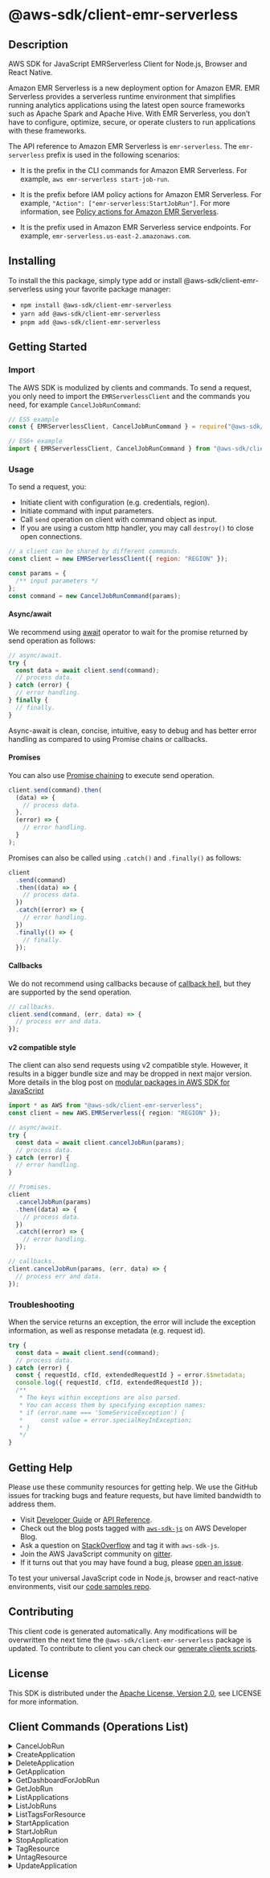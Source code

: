 <!-- generated file, do not edit directly -->

# @aws-sdk/client-emr-serverless

## Description

AWS SDK for JavaScript EMRServerless Client for Node.js, Browser and React Native.

<p>Amazon EMR Serverless is a new deployment option for Amazon EMR. EMR Serverless provides
a serverless runtime environment that simplifies running analytics applications using the
latest open source frameworks such as Apache Spark and Apache Hive. With EMR Serverless,
you don’t have to configure, optimize, secure, or operate clusters to run applications with
these frameworks.</p>
<p>The API reference to Amazon EMR Serverless is <code>emr-serverless</code>. The
<code>emr-serverless</code> prefix is used in the following scenarios: </p>
<ul>
<li>
<p>It is the prefix in the CLI commands for Amazon EMR Serverless. For example,
<code>aws emr-serverless start-job-run</code>.</p>
</li>
<li>
<p>It is the prefix before IAM policy actions for Amazon EMR Serverless. For example,
<code>"Action": ["emr-serverless:StartJobRun"]</code>. For more information, see
<a href="https://docs.aws.amazon.com/emr/latest/EMR-Serverless-UserGuide/security_iam_service-with-iam.html#security_iam_service-with-iam-id-based-policies-actions">Policy actions for Amazon EMR Serverless</a>.</p>
</li>
<li>
<p>It is the prefix used in Amazon EMR Serverless service endpoints. For example,
<code>emr-serverless.us-east-2.amazonaws.com</code>.</p>
</li>
</ul>

## Installing

To install the this package, simply type add or install @aws-sdk/client-emr-serverless
using your favorite package manager:

- `npm install @aws-sdk/client-emr-serverless`
- `yarn add @aws-sdk/client-emr-serverless`
- `pnpm add @aws-sdk/client-emr-serverless`

## Getting Started

### Import

The AWS SDK is modulized by clients and commands.
To send a request, you only need to import the `EMRServerlessClient` and
the commands you need, for example `CancelJobRunCommand`:

```js
// ES5 example
const { EMRServerlessClient, CancelJobRunCommand } = require("@aws-sdk/client-emr-serverless");
```

```ts
// ES6+ example
import { EMRServerlessClient, CancelJobRunCommand } from "@aws-sdk/client-emr-serverless";
```

### Usage

To send a request, you:

- Initiate client with configuration (e.g. credentials, region).
- Initiate command with input parameters.
- Call `send` operation on client with command object as input.
- If you are using a custom http handler, you may call `destroy()` to close open connections.

```js
// a client can be shared by different commands.
const client = new EMRServerlessClient({ region: "REGION" });

const params = {
  /** input parameters */
};
const command = new CancelJobRunCommand(params);
```

#### Async/await

We recommend using [await](https://developer.mozilla.org/en-US/docs/Web/JavaScript/Reference/Operators/await)
operator to wait for the promise returned by send operation as follows:

```js
// async/await.
try {
  const data = await client.send(command);
  // process data.
} catch (error) {
  // error handling.
} finally {
  // finally.
}
```

Async-await is clean, concise, intuitive, easy to debug and has better error handling
as compared to using Promise chains or callbacks.

#### Promises

You can also use [Promise chaining](https://developer.mozilla.org/en-US/docs/Web/JavaScript/Guide/Using_promises#chaining)
to execute send operation.

```js
client.send(command).then(
  (data) => {
    // process data.
  },
  (error) => {
    // error handling.
  }
);
```

Promises can also be called using `.catch()` and `.finally()` as follows:

```js
client
  .send(command)
  .then((data) => {
    // process data.
  })
  .catch((error) => {
    // error handling.
  })
  .finally(() => {
    // finally.
  });
```

#### Callbacks

We do not recommend using callbacks because of [callback hell](http://callbackhell.com/),
but they are supported by the send operation.

```js
// callbacks.
client.send(command, (err, data) => {
  // process err and data.
});
```

#### v2 compatible style

The client can also send requests using v2 compatible style.
However, it results in a bigger bundle size and may be dropped in next major version. More details in the blog post
on [modular packages in AWS SDK for JavaScript](https://aws.amazon.com/blogs/developer/modular-packages-in-aws-sdk-for-javascript/)

```ts
import * as AWS from "@aws-sdk/client-emr-serverless";
const client = new AWS.EMRServerless({ region: "REGION" });

// async/await.
try {
  const data = await client.cancelJobRun(params);
  // process data.
} catch (error) {
  // error handling.
}

// Promises.
client
  .cancelJobRun(params)
  .then((data) => {
    // process data.
  })
  .catch((error) => {
    // error handling.
  });

// callbacks.
client.cancelJobRun(params, (err, data) => {
  // process err and data.
});
```

### Troubleshooting

When the service returns an exception, the error will include the exception information,
as well as response metadata (e.g. request id).

```js
try {
  const data = await client.send(command);
  // process data.
} catch (error) {
  const { requestId, cfId, extendedRequestId } = error.$$metadata;
  console.log({ requestId, cfId, extendedRequestId });
  /**
   * The keys within exceptions are also parsed.
   * You can access them by specifying exception names:
   * if (error.name === 'SomeServiceException') {
   *     const value = error.specialKeyInException;
   * }
   */
}
```

## Getting Help

Please use these community resources for getting help.
We use the GitHub issues for tracking bugs and feature requests, but have limited bandwidth to address them.

- Visit [Developer Guide](https://docs.aws.amazon.com/sdk-for-javascript/v3/developer-guide/welcome.html)
  or [API Reference](https://docs.aws.amazon.com/AWSJavaScriptSDK/v3/latest/index.html).
- Check out the blog posts tagged with [`aws-sdk-js`](https://aws.amazon.com/blogs/developer/tag/aws-sdk-js/)
  on AWS Developer Blog.
- Ask a question on [StackOverflow](https://stackoverflow.com/questions/tagged/aws-sdk-js) and tag it with `aws-sdk-js`.
- Join the AWS JavaScript community on [gitter](https://gitter.im/aws/aws-sdk-js-v3).
- If it turns out that you may have found a bug, please [open an issue](https://github.com/aws/aws-sdk-js-v3/issues/new/choose).

To test your universal JavaScript code in Node.js, browser and react-native environments,
visit our [code samples repo](https://github.com/aws-samples/aws-sdk-js-tests).

## Contributing

This client code is generated automatically. Any modifications will be overwritten the next time the `@aws-sdk/client-emr-serverless` package is updated.
To contribute to client you can check our [generate clients scripts](https://github.com/aws/aws-sdk-js-v3/tree/main/scripts/generate-clients).

## License

This SDK is distributed under the
[Apache License, Version 2.0](http://www.apache.org/licenses/LICENSE-2.0),
see LICENSE for more information.

## Client Commands (Operations List)

<details>
<summary>
CancelJobRun
</summary>

[Command API Reference](https://docs.aws.amazon.com/AWSJavaScriptSDK/v3/latest/clients/client-emr-serverless/classes/canceljobruncommand.html) / [Input](https://docs.aws.amazon.com/AWSJavaScriptSDK/v3/latest/clients/client-emr-serverless/interfaces/canceljobruncommandinput.html) / [Output](https://docs.aws.amazon.com/AWSJavaScriptSDK/v3/latest/clients/client-emr-serverless/interfaces/canceljobruncommandoutput.html)

</details>
<details>
<summary>
CreateApplication
</summary>

[Command API Reference](https://docs.aws.amazon.com/AWSJavaScriptSDK/v3/latest/clients/client-emr-serverless/classes/createapplicationcommand.html) / [Input](https://docs.aws.amazon.com/AWSJavaScriptSDK/v3/latest/clients/client-emr-serverless/interfaces/createapplicationcommandinput.html) / [Output](https://docs.aws.amazon.com/AWSJavaScriptSDK/v3/latest/clients/client-emr-serverless/interfaces/createapplicationcommandoutput.html)

</details>
<details>
<summary>
DeleteApplication
</summary>

[Command API Reference](https://docs.aws.amazon.com/AWSJavaScriptSDK/v3/latest/clients/client-emr-serverless/classes/deleteapplicationcommand.html) / [Input](https://docs.aws.amazon.com/AWSJavaScriptSDK/v3/latest/clients/client-emr-serverless/interfaces/deleteapplicationcommandinput.html) / [Output](https://docs.aws.amazon.com/AWSJavaScriptSDK/v3/latest/clients/client-emr-serverless/interfaces/deleteapplicationcommandoutput.html)

</details>
<details>
<summary>
GetApplication
</summary>

[Command API Reference](https://docs.aws.amazon.com/AWSJavaScriptSDK/v3/latest/clients/client-emr-serverless/classes/getapplicationcommand.html) / [Input](https://docs.aws.amazon.com/AWSJavaScriptSDK/v3/latest/clients/client-emr-serverless/interfaces/getapplicationcommandinput.html) / [Output](https://docs.aws.amazon.com/AWSJavaScriptSDK/v3/latest/clients/client-emr-serverless/interfaces/getapplicationcommandoutput.html)

</details>
<details>
<summary>
GetDashboardForJobRun
</summary>

[Command API Reference](https://docs.aws.amazon.com/AWSJavaScriptSDK/v3/latest/clients/client-emr-serverless/classes/getdashboardforjobruncommand.html) / [Input](https://docs.aws.amazon.com/AWSJavaScriptSDK/v3/latest/clients/client-emr-serverless/interfaces/getdashboardforjobruncommandinput.html) / [Output](https://docs.aws.amazon.com/AWSJavaScriptSDK/v3/latest/clients/client-emr-serverless/interfaces/getdashboardforjobruncommandoutput.html)

</details>
<details>
<summary>
GetJobRun
</summary>

[Command API Reference](https://docs.aws.amazon.com/AWSJavaScriptSDK/v3/latest/clients/client-emr-serverless/classes/getjobruncommand.html) / [Input](https://docs.aws.amazon.com/AWSJavaScriptSDK/v3/latest/clients/client-emr-serverless/interfaces/getjobruncommandinput.html) / [Output](https://docs.aws.amazon.com/AWSJavaScriptSDK/v3/latest/clients/client-emr-serverless/interfaces/getjobruncommandoutput.html)

</details>
<details>
<summary>
ListApplications
</summary>

[Command API Reference](https://docs.aws.amazon.com/AWSJavaScriptSDK/v3/latest/clients/client-emr-serverless/classes/listapplicationscommand.html) / [Input](https://docs.aws.amazon.com/AWSJavaScriptSDK/v3/latest/clients/client-emr-serverless/interfaces/listapplicationscommandinput.html) / [Output](https://docs.aws.amazon.com/AWSJavaScriptSDK/v3/latest/clients/client-emr-serverless/interfaces/listapplicationscommandoutput.html)

</details>
<details>
<summary>
ListJobRuns
</summary>

[Command API Reference](https://docs.aws.amazon.com/AWSJavaScriptSDK/v3/latest/clients/client-emr-serverless/classes/listjobrunscommand.html) / [Input](https://docs.aws.amazon.com/AWSJavaScriptSDK/v3/latest/clients/client-emr-serverless/interfaces/listjobrunscommandinput.html) / [Output](https://docs.aws.amazon.com/AWSJavaScriptSDK/v3/latest/clients/client-emr-serverless/interfaces/listjobrunscommandoutput.html)

</details>
<details>
<summary>
ListTagsForResource
</summary>

[Command API Reference](https://docs.aws.amazon.com/AWSJavaScriptSDK/v3/latest/clients/client-emr-serverless/classes/listtagsforresourcecommand.html) / [Input](https://docs.aws.amazon.com/AWSJavaScriptSDK/v3/latest/clients/client-emr-serverless/interfaces/listtagsforresourcecommandinput.html) / [Output](https://docs.aws.amazon.com/AWSJavaScriptSDK/v3/latest/clients/client-emr-serverless/interfaces/listtagsforresourcecommandoutput.html)

</details>
<details>
<summary>
StartApplication
</summary>

[Command API Reference](https://docs.aws.amazon.com/AWSJavaScriptSDK/v3/latest/clients/client-emr-serverless/classes/startapplicationcommand.html) / [Input](https://docs.aws.amazon.com/AWSJavaScriptSDK/v3/latest/clients/client-emr-serverless/interfaces/startapplicationcommandinput.html) / [Output](https://docs.aws.amazon.com/AWSJavaScriptSDK/v3/latest/clients/client-emr-serverless/interfaces/startapplicationcommandoutput.html)

</details>
<details>
<summary>
StartJobRun
</summary>

[Command API Reference](https://docs.aws.amazon.com/AWSJavaScriptSDK/v3/latest/clients/client-emr-serverless/classes/startjobruncommand.html) / [Input](https://docs.aws.amazon.com/AWSJavaScriptSDK/v3/latest/clients/client-emr-serverless/interfaces/startjobruncommandinput.html) / [Output](https://docs.aws.amazon.com/AWSJavaScriptSDK/v3/latest/clients/client-emr-serverless/interfaces/startjobruncommandoutput.html)

</details>
<details>
<summary>
StopApplication
</summary>

[Command API Reference](https://docs.aws.amazon.com/AWSJavaScriptSDK/v3/latest/clients/client-emr-serverless/classes/stopapplicationcommand.html) / [Input](https://docs.aws.amazon.com/AWSJavaScriptSDK/v3/latest/clients/client-emr-serverless/interfaces/stopapplicationcommandinput.html) / [Output](https://docs.aws.amazon.com/AWSJavaScriptSDK/v3/latest/clients/client-emr-serverless/interfaces/stopapplicationcommandoutput.html)

</details>
<details>
<summary>
TagResource
</summary>

[Command API Reference](https://docs.aws.amazon.com/AWSJavaScriptSDK/v3/latest/clients/client-emr-serverless/classes/tagresourcecommand.html) / [Input](https://docs.aws.amazon.com/AWSJavaScriptSDK/v3/latest/clients/client-emr-serverless/interfaces/tagresourcecommandinput.html) / [Output](https://docs.aws.amazon.com/AWSJavaScriptSDK/v3/latest/clients/client-emr-serverless/interfaces/tagresourcecommandoutput.html)

</details>
<details>
<summary>
UntagResource
</summary>

[Command API Reference](https://docs.aws.amazon.com/AWSJavaScriptSDK/v3/latest/clients/client-emr-serverless/classes/untagresourcecommand.html) / [Input](https://docs.aws.amazon.com/AWSJavaScriptSDK/v3/latest/clients/client-emr-serverless/interfaces/untagresourcecommandinput.html) / [Output](https://docs.aws.amazon.com/AWSJavaScriptSDK/v3/latest/clients/client-emr-serverless/interfaces/untagresourcecommandoutput.html)

</details>
<details>
<summary>
UpdateApplication
</summary>

[Command API Reference](https://docs.aws.amazon.com/AWSJavaScriptSDK/v3/latest/clients/client-emr-serverless/classes/updateapplicationcommand.html) / [Input](https://docs.aws.amazon.com/AWSJavaScriptSDK/v3/latest/clients/client-emr-serverless/interfaces/updateapplicationcommandinput.html) / [Output](https://docs.aws.amazon.com/AWSJavaScriptSDK/v3/latest/clients/client-emr-serverless/interfaces/updateapplicationcommandoutput.html)

</details>
